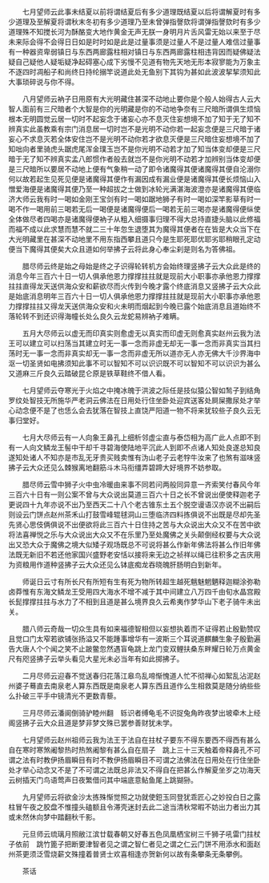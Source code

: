 <!-- { "loadSidebar": true } -->
　　七月望师云此事未结夏以前将谓结夏后有多少道理既结夏以后将谓解夏时有多少道理及至解夏将谓秋末冬初有多少道理乃至未曾弹指謦欬将谓弹指謦欬时有多少道理殊不知搅长河为酥酪变大地作黄金无声无朕一身明月片舌风雷无始以来至于尽未来际会得不会得日日如是时时如是此是过量事须是过量人不是过量人难信过量事有一种器资卑弱镇日与东西两廊露柱相对镇日与东西两廊露柱相违背因而疑佛疑法疑自己疑他人疑垢疑净起碍塞心成下劣慢不见道有物先天地无形本寂寥能为万象主不逐四时凋船子和尚终日持纶搦竿说道此处无鱼别下其钩为甚如此波波挈挈须知此大事琐碎说与你不得。

　　八月望师云衲子日用原有大光明藏住甚深不动地止要你是个般人始得古人云大智人面前有三尺暗者个大智是你的光明藏是你的不动地争奈有三尺暗所谓俱生烦恼根本无明圆觉云居一切时不起妄念于诸妄心亦不息灭住妄想境不加了知于无了知不辨真实此虽教乘有宗门消息居一切时岂不是光明不动你若一起妄念便是三尺暗于诸妄心不求息灭若全体安住岂不是光明不动你若才欲息灭便是三尺暗住妄想境不加了知咄向者里骑虎头踞虎尾浑金璞玉岂不是你光明不动若才加了知当体变却便是三尺暗于无了知不辨真实孟八郎惯作者般去就岂不是你光明不动若才加辨别当体变却便是三尺暗所以要居不动地上便有气象稍一动了即令诸魔得其便诸魔得其便自沦溺你何以故若起生见死见便是诸魔得其便作有漏因成有漏业便是诸魔得其便长烦恼山入憎爱海便是诸魔得其便乃至一种超拔之士做到冰轮光满湛海波澄亦是诸魔得其便临济大师云我有时一喝如金刚王宝剑有时一喝如踞地狮子有时一喝如深竿影草有时一喝不作一喝用前三喝若无后一喝便是诸魔得便后一喝若无前三喝亦是诸魔得便纵使全体做尽者四喝亦是诸魔得便衲子从粗入细摄事归理不得大总持直捷头脑以此修福而福不成以此求慧而慧不就二三十年忽生退堕其为魔得其便者在在皆是大众当下在大光明藏里在甚深不动地里不用东指西攀且道只今是生耶死耶优耶劣耶稍眼孔定动便当下魔得其便矣大众且道如何举拂子云将此身心奉尘刹是则名为答佛祖。

　　腊尽师云终是始之母始是终之子识得轮转机方会始终理竖拂子云大众此是终的消息今年三百六十日一切人俱承他恩力撑撑拄拄就是现前大小职事亦承他恩力撑撑拄拄直得龙天送供海众安和薪欲尽而火传到今晚才露个终底消息又竖拂子云大众此是始底消息明年三百六十日一切人俱承他恩力撑撑拄拄就是现前大小职事亦承他恩力撑撑拄拄又得龙天送供海众安和火未明而烟起到今晚已露个始底消息且道始终不落轮转不到还识得海幢长处么良久云龙蛇易辨衲子难瞒。

　　五月大尽师云以虚无而印真实则愈虚无以真实而印虚无则愈真实赵州云我为法王可以建立可以扫荡当其建立时无一事一念而非虚无却无一事一念而非真实当其扫荡时无一事一念而非真实却无一事一念而非虚无所以道亦无人亦无佛大千沙界海中沤一切圣贤如电拂须知此事不可以智知不可以识识既不可以智知不可以识识为甚么又道麻三斤良久云踏破昆仑原是铁草鞋终不借人看。

　　七月望师云夺寒光于火焰之中掩冰魄于洪波之际任是技似猿公智如鹙子到结角罗纹处智技无所施华严老洞云佛法在日用处行住坐卧处迎宾送客处屙屎撒尿处才举心动念便不是了也恁么会去犹落在智技上直饶严阳道一物不将来犹较些子良久云无事归堂好。

　　七月大尽师云有一人向象王鼻孔上细析邻虚尘直与泰岱相为高广此人点即不到有一人向文鳞龙王髻中干却千寻碧海使陆地平沉此人到即不点诸人知处良遂总知良遂知处诸人不知亦是市乱无牙贵买贱卖惟有沩山老子云老牸牛汝来了也煞有滋味竖拂子云大众还见么棘猴离地翻筋斗木马衔缰弄碧蹄大好境界不妨参取。

　　腊尽师云雪中狮子火中虫冷暖由来事不同若问两般同异意一齐索笑付春风今年三百六十日有一则公案不曾与大众说出莫道三百六十日之长不曾说出便使释迦老子更说四十九年亦说不出乃至西天二十八个老古锥东土五个脱空谩语汉亦说不出嗣后则设云门饼点赵州茶禾山打鼓雪峰辊毬洞山三堕临济四料拣俱说不出既是尽却先圣先贤心思伎俩俱说不出便欲将此三百六十日住持之苦与大众说出大众又不在苦中欲将法喜禅悦之乐与大众说出大众又不在乐里乃至处魔佛之关头颠倒经权要与大众说出又恐大众于魔佛之境大似矮子观场既总不可说将甚么作新年佛法将甚么作旧年佛法既无新旧不若还他家国兴盛野老安恬以接将来无边之祯祥以绳已往积多之吉庆用为资粮用作道种竖拂子云大众还见么钵底痴龙吞晓魄肝肠明白到新年。

　　师诞日云寸有所长尺有所短有生有死为物所转超生越死魑魅魍魉释迦糊涂弥勒卤莽惟有东海文鳞龙王受用四大海水不增不减于其中间建立八万四千由旬水晶宫殿长髭撑撑拄拄与水力了不相到且道是甚么境界良久云希夷作梦华山下老子骑牛未出关。

　　腊八师云奇哉一切众生具有如来福德智相但以妄想执着而不证得若止殷勤赞叹且觉口门太窄若欲铺张扬溢又不能踵事增华有一波斯三个耳说道麒麟生象子殷勤遍告大唐人个个闻之笑不止跛鳖忽然遇盲龟跳上龙门变双鲤扶桑东畔耀日轮万点黄金尺有咫竖拂子云举头看见大星光未必当年有如此掷拂子。

　　二月尽师云迎春不觉送春归花落江皋鸟乱啼惭愧道人忙不彻禅心如絮乱沾泥赵州婆子蓦直去南泉老人算东西既是南泉老人算东西且道作么生相救莫是随分纳些些么扑破三平手中镜清光不更数青藜。

　　三月尽师云潘阆倒骑驴睦州翻　轹识者缚龟毛不识捉兔角昨夜梦出坡牵木上经阁竖拂子云大众且道是梦非梦文殊已罢参善财犹未学。

　　七月望师云赵州祖师云我为法王于法自在拄杖子要东不得东要西不得西有甚么自在寒时寒煞阇黎热时热煞阇黎有甚么自在扇子　跳上三十三天触着帝释鼻孔不可谓之法有时教伊扬眉瞬目有时不教伊扬眉瞬目不可谓之法佛法在日用处在行住坐卧处才举心动念又不是了不可谓之法既总非法又不得自在把甚么作解夏坐岁之功海天云树插天门鸟语莺声日夜繁借问其中端底意鲇鱼尾上跳猢狲。

　　九月望师云将欲金沙太拣殊惭觉照之功就使鋀玉同登犹乖匠心之妙投白日之露柱冒午夜之胶盘不惟撞头磕额且令滞壳迷封去此二途当清秋常暇不妨出力者出力其或未然休向梦中踏翻秋千影。

　　元旦师云琉璃月照敝江滨廿载春朝又好春五色凤凰栖宝树三千狮子吼雷门拄杖子依前　跳竹篦子把断要津智者见之谓之智仁者见之谓之仁云门饼不用添水和面赵州茶更须泛雪烧薪文殊撞着普贤士欢喜相逢亦贺新何以故有条攀条无条攀例。

　　茶话

